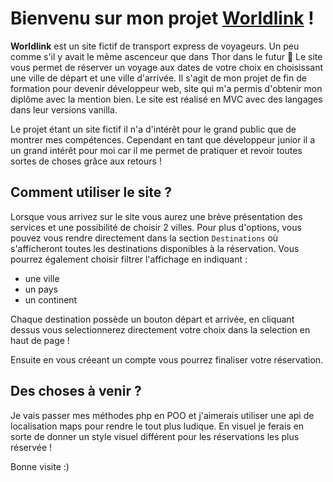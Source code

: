 # Bienvenu sur mon projet [Worldlink](https://guillaumeseureeven.sites.3wa.io/Worldlink/index.php?route=home) !

**Worldlink** est un site fictif de transport express de voyageurs. Un peu comme s'il y avait le même ascenceur que dans Thor dans le futur :eyes:
Le site vous permet de réserver un voyage aux dates de votre choix en choisissant une ville de départ et une ville d'arrivée.
Il s'agit de mon projet de fin de formation pour devenir développeur web, site qui m'a permis d'obtenir mon diplôme avec la mention bien.
Le site est réalisé en MVC avec des langages dans leur versions vanilla.

Le projet étant un site fictif il n'a d'intérêt pour le grand public que de montrer mes compétences. Cependant en tant que développeur junior il a un grand intérêt pour moi car il me permet de pratiquer et revoir toutes sortes de choses grâce aux retours !

## Comment utiliser le site ?

Lorsque vous arrivez sur le site vous aurez une brève présentation des services et une possibilité de choisir 2 villes.
Pour plus d'options, vous pouvez vous rendre directement dans la section ``Destinations`` où s'afficheront toutes les destinations disponibles à la réservation.
Vous pourrez également choisir filtrer l'affichage en indiquant :
- une ville
- un pays
- un continent

Chaque destination possède un bouton départ et arrivée, en cliquant dessus vous selectionnerez directement votre choix dans la selection en haut de page !

Ensuite en vous créeant un compte vous pourrez finaliser votre réservation.

## Des choses à venir ?

Je vais passer mes méthodes php en POO et j'aimerais utiliser une api de localisation maps pour rendre le tout plus ludique.
En visuel je ferais en sorte de donner un style visuel différent pour les réservations les plus réservée !

Bonne visite :)
